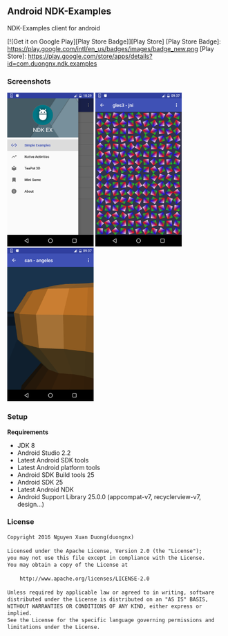 ## Android NDK-Examples
NDK-Examples client for android

[![Get it on Google Play][Play Store Badge]][Play Store]
[Play Store Badge]: https://play.google.com/intl/en_us/badges/images/badge_new.png
[Play Store]: https://play.google.com/store/apps/details?id=com.duongnx.ndk.examples

### Screenshots
<img src="screen-shots/1.png" width="200px" />
<img src="screen-shots/3.png" width="200px" />
<img src="screen-shots/4.png" width="200px" />

### Setup
**Requirements**
- JDK 8
- Android Studio 2.2
- Latest Android SDK tools
- Latest Android platform tools
- Android SDK Build tools 25
- Android SDK 25
- Latest Android NDK
- Android Support Library 25.0.0 (appcompat-v7, recyclerview-v7, design...)

### License
    Copyright 2016 Nguyen Xuan Duong(duongnx)
    
    Licensed under the Apache License, Version 2.0 (the "License");
    you may not use this file except in compliance with the License.
    You may obtain a copy of the License at
    
        http://www.apache.org/licenses/LICENSE-2.0
    
    Unless required by applicable law or agreed to in writing, software
    distributed under the License is distributed on an "AS IS" BASIS,
    WITHOUT WARRANTIES OR CONDITIONS OF ANY KIND, either express or implied.
    See the License for the specific language governing permissions and
    limitations under the License.
    
